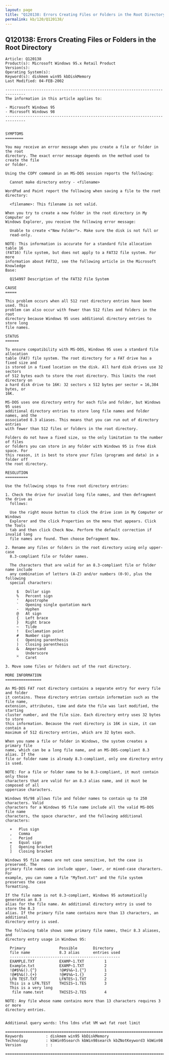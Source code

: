 ```yaml
---
layout: page
title: "Q120138: Errors Creating Files or Folders in the Root Directory"
permalink: kb/120/Q120138/
---
```


## Q120138: Errors Creating Files or Folders in the Root Directory

	Article: Q120138
	Product(s): Microsoft Windows 95.x Retail Product
	Version(s): 
	Operating System(s): 
	Keyword(s): diskmem win95 kbDiskMemory
	Last Modified: 04-FEB-2002
	
	-------------------------------------------------------------------------------
	The information in this article applies to:
	
	- Microsoft Windows 95 
	- Microsoft Windows 98 
	-------------------------------------------------------------------------------
	
	
	SYMPTOMS
	========
	
	You may receive an error message when you create a file or folder in the root
	directory. The exact error message depends on the method used to create the file
	or folder.
	
	Using the COPY command in an MS-DOS session reports the following:
	
	  Cannot make directory entry - <filename>
	
	WordPad and Paint report the following when saving a file to the root directory:
	
	  <filename>: This filename is not valid.
	
	When you try to create a new folder in the root directory in My Computer or
	Windows Explorer, you receive the following error message:
	
	  Unable to create <"New Folder">. Make sure the disk is not full or
	  read-only.
	
	NOTE: This information is accurate for a standard file allocation table 16
	(FAT16) file system, but does not apply to a FAT32 file system. For more
	information about FAT32, see the following article in the Microsoft Knowledge
	Base:
	
	  Q154997 Description of the FAT32 File System
	
	CAUSE
	=====
	
	This problem occurs when all 512 root directory entries have been used. This
	problem can also occur with fewer than 512 files and folders in the root
	directory because Windows 95 uses additional directory entries to store long
	file names.
	
	STATUS
	======
	
	To ensure compatibility with MS-DOS, Windows 95 uses a standard file allocation
	table (FAT) file system. The root directory for a FAT drive has a fixed size and
	is stored in a fixed location on the disk. All hard disk drives use 32 sectors
	of 512 bytes each to store the root directory. This limits the root directory on
	a hard disk drive to 16K: 32 sectors x 512 bytes per sector = 16,384 bytes, or
	16K.
	
	MS-DOS uses one directory entry for each file and folder, but Windows 95 uses
	additional directory entries to store long file names and folder names, and the
	associated 8.3 aliases. This means that you can run out of directory entries
	with fewer than 512 files or folders in the root directory.
	
	Folders do not have a fixed size, so the only limitation to the number of files
	or folders you can store in any folder with Windows 95 is free disk space. For
	this reason, it is best to store your files (programs and data) in a folder off
	the root directory.
	
	RESOLUTION
	==========
	
	Use the following steps to free root directory entries:
	
	1. Check the drive for invalid long file names, and then defragment the drive as
	  follows:
	
	  Use the right mouse button to click the drive icon in My Computer or Windows
	  Explorer and the click Properties on the menu that appears. Click the Tools
	  tab and then click Check Now. Perform the default correction if invalid long
	  file names are found. Then choose Defragment Now.
	
	2. Rename any files or folders in the root directory using only upper- case
	  8.3-compliant file or folder names.
	
	  The characters that are valid for an 8.3-compliant file or folder name include
	  any combination of letters (A-Z) and/or numbers (0-9), plus the following
	  special characters:
	
	     $   Dollar sign
	     %   Percent sign
	     '   Apostrophe
	     `   Opening single quotation mark
	     -   Hyphen
	     @   At sign
	     {   Left brace
	     }   Right brace
	     ~   Tilde
	     !   Exclamation point
	     #   Number sign
	     (   Opening parenthesis
	     )   Closing parenthesis
	     &   Ampersand
	     _   Underscore
	     ^   Caret
	
	3. Move some files or folders out of the root directory.
	
	MORE INFORMATION
	================
	
	An MS-DOS FAT root directory contains a separate entry for every file and folder
	it contains. These directory entries contain information such as the file name,
	extension, attributes, time and date the file was last modified, the starting
	cluster number, and the file size. Each directory entry uses 32 bytes to store
	this information. Because the root directory is 16K in size, it can contain a
	maximum of 512 directory entries, which are 32 bytes each.
	
	When you name a file or folder in Windows, the system creates a primary file
	name, which can be a long file name, and an MS-DOS-compliant 8.3 alias. If the
	file or folder name is already 8.3-compliant, only one directory entry is used.
	
	NOTE: For a file or folder name to be 8.3-compliant, it must contain only those
	characters that are valid for an 8.3 alias name, and it must be composed of all
	uppercase characters.
	
	Windows 95/98 allows file and folder names to contain up to 250 characters. Valid
	characters for a Windows 95 file name include all the valid MS-DOS file name
	characters, the space character, and the following additional characters:
	
	  +   Plus sign
	  ,   Comma
	  .   Period
	  =   Equal sign
	  [   Opening bracket
	  ]   Closing bracket
	
	Windows 95 file names are not case sensitive, but the case is preserved. The
	primary file names can include upper, lower, or mixed-case characters. For
	example, you can name a file "MyText.txt" and the file system preserves the case
	formatting.
	
	If the file name is not 8.3-compliant, Windows 95 automatically generates an 8.3
	alias for the file name. An additional directory entry is used to store the 8.3
	alias. If the primary file name contains more than 13 characters, an additional
	directory entry is used.
	
	The following table shows some primary file names, their 8.3 aliases, and
	directory entry usage in Windows 95:
	
	  Primary               Possible       Directory
	  file name             8.3 alias      entries used
	  -------------------------------------------------
	  EXAMPLE.TXT           EXAMP~1.TXT         1
	  Example.txt           EXAMP~1.TXT         2
	  !@#$%&().{^}          !@#$%&~1.{^}        1
	  !@#$%&().{+}          !@#$%&~1.{}         2
	  LFN TEST.TXT          LFNTES~1.TXT        2
	  This is a LFN.TEST    THISIS~1.TES        3
	  This is a very long
	   file name.test       THISIS~2.TES        4
	
	NOTE: Any file whose name contains more than 13 characters requires 3 or more
	directory entries.
	
	
	Additional query words: lfns ldns vfat VM wwt fat root limit
	
	======================================================================
	Keywords          : diskmem win95 kbDiskMemory 
	Technology        : kbWin95search kbWin98search kbZNotKeyword3 kbWin98
	Version           : :
	
	=============================================================================
	
